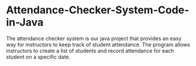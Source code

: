 # Attendance-Checker-System-Code-in-Java
The attendance checker system is our java project that provides an easy way for instructors to keep track of student attendance. The program allows instructors to create a list of students and record attendance for each student on a specific date. 
